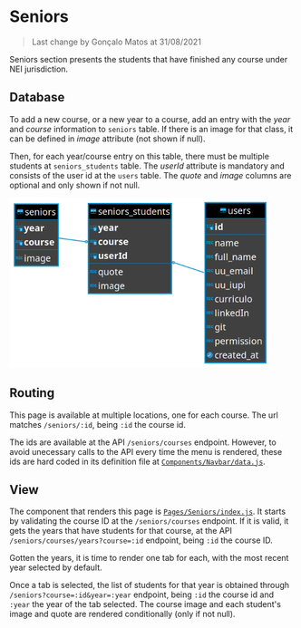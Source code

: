 # Seniors

> Last change by Gonçalo Matos at 31/08/2021

Seniors section presents the students that have finished any course under NEI jurisdiction.



## Database

To add a new course, or a new year to a course, add an entry with the *year* and *course* information to `seniors` table. If there is an image for that class, it can be defined in *image* attribute (not shown if null).

Then, for each year/course entry on this table, there must be multiple students at `seniors_students` table. The *userId* attribute is mandatory and consists of the user id at the `users` table. The *quote* and *image* columns are optional and only shown if not null.



<img src="images/db_seniors.png" style="zoom:75%;" />



## Routing

This page is available at multiple locations, one for each course. The url matches `/seniors/:id`, being `:id` the course id. 

The ids are available at the API `/seniors/courses` endpoint. However, to avoid unecessary calls to the API every time the menu is rendered, these ids are hard coded in its definition file at [`Components/Navbar/data.js`](../src/Components/Navbar/data.js).



## View

The component that renders this page is [`Pages/Seniors/index.js`](../src/Pages/Seniors/index.js). It starts by validating the course ID at the `/seniors/courses` endpoint. If it is valid, it gets the years that have students for that course, at the API `/seniors/courses/years?course=:id` endpoint, being `:id` the course ID.

Gotten the years, it is time to render one tab for each, with the most recent year selected by default.

Once a tab is selected, the list of students for that year is obtained through `/seniors?course=:id&year=:year` endpoint, being `:id` the course id and `:year` the year of the tab selected. The course image and each student's image and quote are rendered conditionally (only if not null).